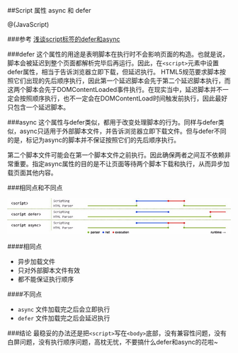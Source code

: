 ##Script 属性 async 和 defer 

@(JavaScript)


###参考
[浅谈script标签的defer和async](https://segmentfault.com/a/1190000006778717)

###defer
这个属性的用途是表明脚本在执行时不会影响页面的构造。也就是说，脚本会被延迟到整个页面都解析完毕后再运行。因此，在`<script>`元素中设置defer属性，相当于告诉浏览器立即下载，但延迟执行。
HTML5规范要求脚本按照它们出现的先后顺序执行，因此第一个延迟脚本会先于第二个延迟脚本执行，而这两个脚本会先于DOMContentLoaded事件执行。在现实当中，延迟脚本并不一定会按照顺序执行，也不一定会在DOMContentLoad时间触发前执行，因此最好只包含一个延迟脚本。

###async
这个属性与defer类似，都用于改变处理脚本的行为。同样与defer类似，async只适用于外部脚本文件，并告诉浏览器立即下载文件。但与defer不同的是，标记为async的脚本并不保证按照它们的先后顺序执行。

第二个脚本文件可能会在第一个脚本文件之前执行。因此确保两者之间互不依赖非常重要。指定async属性的目的是不让页面等待两个脚本下载和执行，从而异步加载页面其他内容。

###相同点和不同点

![Alt text](./1443517782-57c6928b20b56_articlex.jpeg)

####相同点

- 异步加载文件
- 只对外部脚本文件有效
- 都不能保证执行顺序

####不同点

- `async` 文件加载完之后会立即执行
- `defer` 文件加载完之后会延迟执行

###结论
最稳妥的办法还是把`<script>`写在`<body>`底部，没有兼容性问题，没有白屏问题，没有执行顺序问题，高枕无忧，不要搞什么defer和async的花啦~
